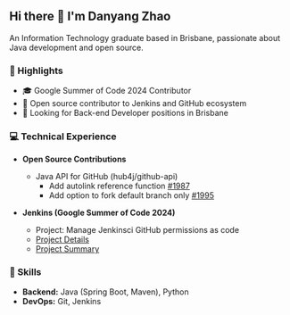 ## Hi there 👋 I'm Danyang Zhao

An Information Technology graduate based in Brisbane, passionate about Java development and open source.

### 🌟 Highlights

- 🎓 Google Summer of Code 2024 Contributor
- 🤝 Open source contributor to Jenkins and GitHub ecosystem
- 💼 Looking for Back-end Developer positions in Brisbane

### 💻 Technical Experience

- **Open Source Contributions**
  - Java API for GitHub (hub4j/github-api)
    - Add autolink reference function [#1987](https://github.com/hub4j/github-api/pull/1987)
    - Add option to fork default branch only [#1995](https://github.com/hub4j/github-api/pull/1995)

- **Jenkins (Google Summer of Code 2024)**
  - Project: Manage Jenkinsci GitHub permissions as code
  - [Project Details](https://www.jenkins.io/projects/gsoc/2024/project-ideas/automating-rpu-for-jenkinsci-organization/)
  - [Project Summary](https://www.jenkins.io/blog/2024/08/26/gsoc-manage-github-permissions/)

### 🔧 Skills
- **Backend:** Java (Spring Boot, Maven), Python
- **DevOps:** Git, Jenkins

